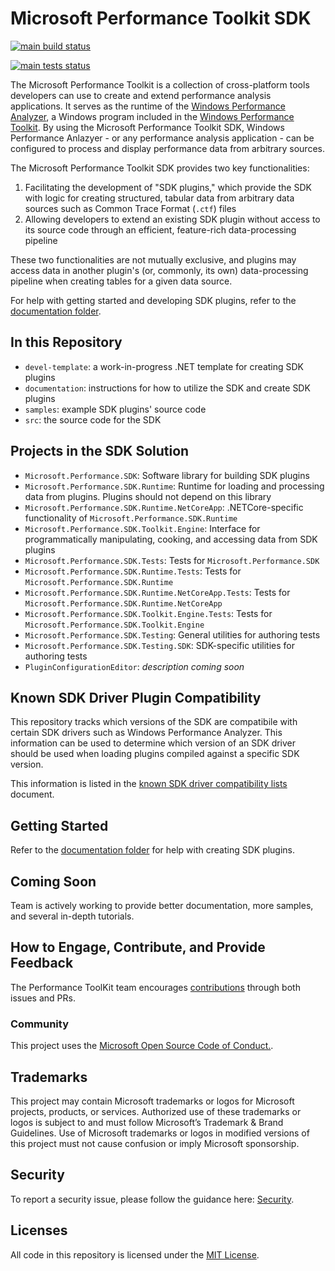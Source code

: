 # Microsoft Performance Toolkit SDK

[![main build status](https://github.com/microsoft/microsoft-performance-toolkit-sdk/actions/workflows/main_build_status.yml/badge.svg)](https://github.com/microsoft/microsoft-performance-toolkit-sdk/actions/workflows/main_build_status.yml)

[![main tests status](https://github.com/microsoft/microsoft-performance-toolkit-sdk/actions/workflows/main_tests_status.yml/badge.svg)](https://github.com/microsoft/microsoft-performance-toolkit-sdk/actions/workflows/main_tests_status.yml)

The Microsoft Performance Toolkit is a collection of cross-platform tools developers can use to create 
and extend performance analysis applications. It serves as the runtime of the [Windows Performance Analyzer](https://docs.microsoft.com/en-us/windows-hardware/test/wpt/windows-performance-analyzer), 
a Windows program included in the [Windows Performance Toolkit](https://docs.microsoft.com/en-us/windows-hardware/test/wpt/). 
By using the Microsoft Performance Toolkit SDK, Windows Performance Anlazyer - or any performance analysis application - 
can be configured to process and display performance data from arbitrary sources.

The Microsoft Performance Toolkit SDK provides two key functionalities:
1) Facilitating the development of "SDK plugins," which provide the SDK with logic for creating structured, 
tabular data from arbitrary data sources such as Common Trace Format (`.ctf`) files
2) Allowing developers to extend an existing SDK plugin without access to its source code through an efficient,
feature-rich data-processing pipeline

These two functionalities are not mutually exclusive, and plugins may access data in another plugin's (or, commonly, its own) 
data-processing pipeline when creating tables for a given data source.

For help with getting started and developing SDK plugins, refer to the [documentation folder](./documentation).

## In this Repository
* `devel-template`: a work-in-progress .NET template for creating SDK plugins
* `documentation`: instructions for how to utilize the SDK and create SDK plugins
* `samples`: example SDK plugins' source code
* `src`: the source code for the SDK

## Projects in the SDK Solution
* `Microsoft.Performance.SDK`: Software library for building SDK plugins
* `Microsoft.Performance.SDK.Runtime`: Runtime for loading and processing data from plugins. Plugins should not depend on this library
* `Microsoft.Performance.SDK.Runtime.NetCoreApp`: .NETCore-specific functionality of `Microsoft.Performance.SDK.Runtime`
* `Microsoft.Performance.SDK.Toolkit.Engine`: Interface for programmatically manipulating, cooking, and accessing data from SDK plugins
* `Microsoft.Performance.SDK.Tests`: Tests for `Microsoft.Performance.SDK`
* `Microsoft.Performance.SDK.Runtime.Tests`: Tests for `Microsoft.Performance.SDK.Runtime`
* `Microsoft.Performance.SDK.Runtime.NetCoreApp.Tests`: Tests for `Microsoft.Performance.SDK.Runtime.NetCoreApp`
* `Microsoft.Performance.SDK.Toolkit.Engine.Tests`: Tests for `Microsoft.Performance.SDK.Toolkit.Engine`
* `Microsoft.Performance.SDK.Testing`: General utilities for authoring tests
* `Microsoft.Performance.SDK.Testing.SDK`: SDK-specific utilities for authoring tests 
* `PluginConfigurationEditor`: *description coming soon*

## Known SDK Driver Plugin Compatibility

This repository tracks which versions of the SDK are compatibile with certain SDK drivers such as Windows Performance Analyzer. This information can be used to determine which version of an SDK driver should be used when loading plugins compiled against a specific SDK version.

This information is listed in the [known SDK driver compatibility lists](./documentation/Known-SDK-Driver-Compatibility/Overview.md) document.

## Getting Started

Refer to the [documentation folder](./documentation/Overview.md) for help with creating SDK plugins.

## Coming Soon

Team is actively working to provide better documentation, more samples, and several in-depth tutorials.

## How to Engage, Contribute, and Provide Feedback

The Performance ToolKit team encourages [contributions](CONTRIBUTING.md) through both issues and PRs.

### Community

This project uses the [Microsoft Open Source Code of Conduct.](https://opensource.microsoft.com/codeofconduct).

## Trademarks

This project may contain Microsoft trademarks or logos for Microsoft projects, products, or services. Authorized use of these trademarks or logos is subject to and must follow Microsoft’s Trademark & Brand Guidelines. Use of Microsoft trademarks or logos in modified versions of this project must not cause confusion or imply Microsoft sponsorship.

## Security

To report a security issue, please follow the guidance here: [Security](SECURITY.md).

## Licenses

All code in this repository is licensed under the [MIT License](LICENSE.txt).

